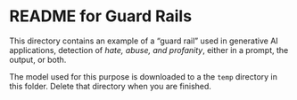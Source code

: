 # README for Guard Rails

This directory contains an example of a &ldquo;guard rail&rdquo; used in generative AI applications, detection of _hate, abuse, and profanity_, either in a prompt, the output, or both.

The model used for this purpose is downloaded to a the `temp` directory in this folder. Delete that directory when you are finished.
